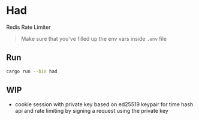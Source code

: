 


# Had

Redis Rate Limiter

> Make sure that you've filled up the env vars inside `.env` file

## Run

```bash
cargo run --bin had
```

## WIP

* cookie session with private key based on ed25519 keypair for time hash api and rate limiting by signing a request using the private key
